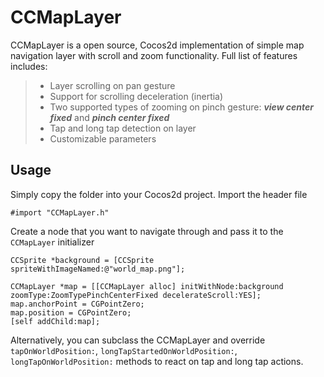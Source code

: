 # CCMapLayer

CCMapLayer is a open source, Cocos2d implementation of simple map navigation layer with scroll and zoom functionality. Full list of features includes:
> - Layer scrolling on pan gesture
> - Support for scrolling deceleration (inertia)
> - Two supported types of zooming on pinch gesture: ***view center fixed*** and ***pinch center fixed***
> - Tap and long tap detection on layer
> - Customizable parameters

## Usage
Simply copy the folder into your Cocos2d project. Import the header file

`#import "CCMapLayer.h"`

Create a node that you want to navigate through and pass it to the `CCMapLayer` initializer

    CCSprite *background = [CCSprite spriteWithImageNamed:@"world_map.png"];

    CCMapLayer *map = [[CCMapLayer alloc] initWithNode:background zoomType:ZoomTypePinchCenterFixed decelerateScroll:YES];
    map.anchorPoint = CGPointZero;
    map.position = CGPointZero;
    [self addChild:map];
  
Alternatively, you can subclass the CCMapLayer and override `tapOnWorldPosition:`, `longTapStartedOnWorldPosition:`, `longTapOnWorldPosition:` methods to react on tap and long tap actions.

